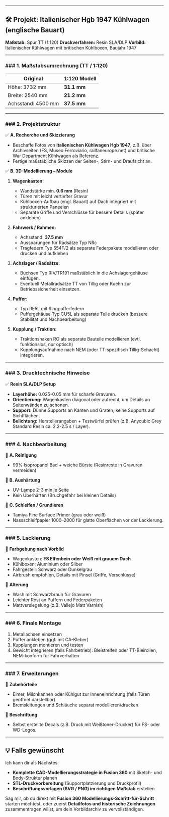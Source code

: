 
---

## 🛠️ **Projekt: Italienischer Hgb 1947 Kühlwagen (englische Bauart)**

**Maßstab:** Spur TT (1:120)
**Druckverfahren:** Resin SLA/DLP
**Vorbild:** Italienischer Kühlwagen mit britischen Kühlboxen, Baujahr 1947

---

### ### **1. Maßstabsumrechnung (TT / 1:120)**

| Original           | 1:120 Modell |
| ------------------ | ------------ |
| Höhe: 3732 mm      | **31.1 mm**  |
| Breite: 2540 mm    | **21.2 mm**  |
| Achsstand: 4500 mm | **37.5 mm**  |

---

### ### **2. Projektstruktur**

✅ **A. Recherche und Skizzierung**

* Beschaffe Fotos von **italienischen Kühlwagen Hgb 1947**, z.B. über Archivseiten (FS, Museo Ferroviario, railfaneurope.net) und britische War Department Kühlwagen als Referenz.
* Fertige maßstäbliche Skizzen der Seiten-, Stirn- und Draufsicht an.

✅ **B. 3D-Modellierung – Module**

1. **Wagenkasten:**

   * Wandstärke min. **0.6 mm** (Resin)
   * Türen mit leicht vertiefter Gravur
   * Kühlboxen-Aufbau (engl. Bauart) auf Dach integriert mit strukturierten Paneelen
   * Separate Griffe und Verschlüsse für bessere Details (später ankleben)

2. **Fahrwerk / Rahmen:**

   * Achsstand: **37.5 mm**
   * Aussparungen für Radsätze Typ NRc
   * Tragfedern Typ 554F/2 als separate Federpakete modellieren oder drucken und aufkleben

3. **Achslager / Radsätze:**

   * Buchsen Typ RIV/TR191 maßstäblich in die Achslagergehäuse einfügen.
   * Eventuell Metallradsätze TT von Tillig oder Kuehn zur Betriebssicherheit einsetzen.

4. **Puffer:**

   * Typ RE5L mit Ringpufferfedern
   * Puffergehäuse Typ CU5L als separate Teile drucken (bessere Stabilität und Nachbearbeitung)

5. **Kupplung / Traktion:**

   * Traktionshaken RO als separate Bauteile modellieren (evtl. funktionslos, nur optisch)
   * Kupplungsaufnahme nach NEM (oder TT-spezifisch Tillig-Schacht) integrieren.

---

### ### **3. Drucktechnische Hinweise**

✅ **Resin SLA/DLP Setup**

* **Layerhöhe:** 0.025-0.05 mm für scharfe Gravuren.
* **Orientierung:** Wagenkasten diagonal oder aufrecht, um Details an Seitenwänden zu schonen.
* **Support:** Dünne Supports an Kanten und Graten; keine Supports auf Sichtflächen.
* **Belichtung:** Herstellerangaben + Testwürfel prüfen (z.B. Anycubic Grey Standard Resin ca. 2.2-2.5 s / Layer).

---

### ### **4. Nachbearbeitung**

🔧 **A. Reinigung**

* 99% Isopropanol Bad + weiche Bürste (Resinreste in Gravuren vermeiden)

🔧 **B. Aushärtung**

* UV-Lampe 2-3 min je Seite
* Kein Überhärten (Bruchgefahr bei kleinen Details)

🔧 **C. Schleifen / Grundieren**

* Tamiya Fine Surface Primer (grau oder weiß)
* Nassschleifpapier 1000–2000 für glatte Oberflächen vor der Lackierung.

---

### ### **5. Lackierung**

🎨 **Farbgebung nach Vorbild**

* Wagenkasten: **FS Elfenbein oder Weiß mit grauem Dach**
* Kühlboxen: Aluminium oder Silber
* Fahrgestell: Schwarz oder Dunkelgrau
* Airbrush empfohlen, Details mit Pinsel (Griffe, Verschlüsse)

🎨 **Alterung**

* Wash mit Schwarzbraun für Gravuren
* Leichter Rost an Puffern und Federpaketen
* Mattversiegelung (z.B. Vallejo Matt Varnish)

---

### ### **6. Finale Montage**

1. Metallachsen einsetzen
2. Puffer ankleben (ggf. mit CA-Kleber)
3. Kupplungen montieren und testen
4. Gewicht integrieren (falls Fahrbetrieb): Bleistreifen oder TT-Bleirollen, NEM-konform für Fahrverhalten

---

### ### **7. Erweiterungen**

🔧 **Zubehörteile**

* Eimer, Milchkannen oder Kühlgut zur Inneneinrichtung (falls Türen geöffnet darstellbar)
* Bremsleitungen und Schläuche separat modellieren/drucken

🔧 **Beschriftung**

* Selbst erstellte Decals (z.B. Druck mit Weißtoner-Drucker) für FS- oder WD-Logos.

---

## 💡 **Falls gewünscht**

Ich kann dir als Nächstes:

* **Komplette CAD-Modellierungsstrategie in Fusion 360** mit Sketch- und Body-Struktur planen
* **STL-Druckvorbereitung** (Supportplatzierung und Druckprofil)
* **Beschriftungsvorlagen (SVG / PNG) im richtigen Maßstab** erstellen

Sag mir, ob du direkt mit **Fusion 360 Modellierungs-Schritt-für-Schritt** starten möchtest, oder zuerst **Detailfotos und historische Zeichnungen** zusammentragen willst, um dein Vorbildarchiv zu vervollständigen.
